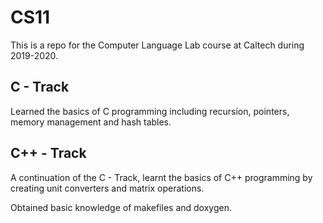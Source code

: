 # CS11

This is a repo for the Computer Language Lab course at Caltech during 2019-2020.

## C - Track
Learned the basics of C programming including recursion, pointers, memory management and hash tables.

## C++ - Track
A continuation of the C - Track, learnt the basics of C++ programming by creating unit converters and matrix operations.

Obtained basic knowledge of makefiles and doxygen.

